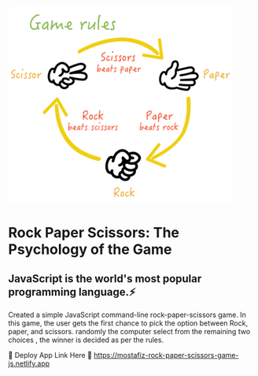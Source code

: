 <img src="images/game-rule.png" height="400px" alt="game-rule-pic">

# Rock Paper Scissors: The Psychology of the Game

## JavaScript is the world's most popular programming language.⚡

<p> Created a simple JavaScript command-line rock-paper-scissors game. In this game, the user gets the first chance to pick the option between Rock, paper, and scissors. randomly the computer select from the remaining two choices , the winner is decided as per the rules.</p>

🌼 Deploy App Link Here 🌼
https://mostafiz-rock-paper-scissors-game-js.netlify.app
